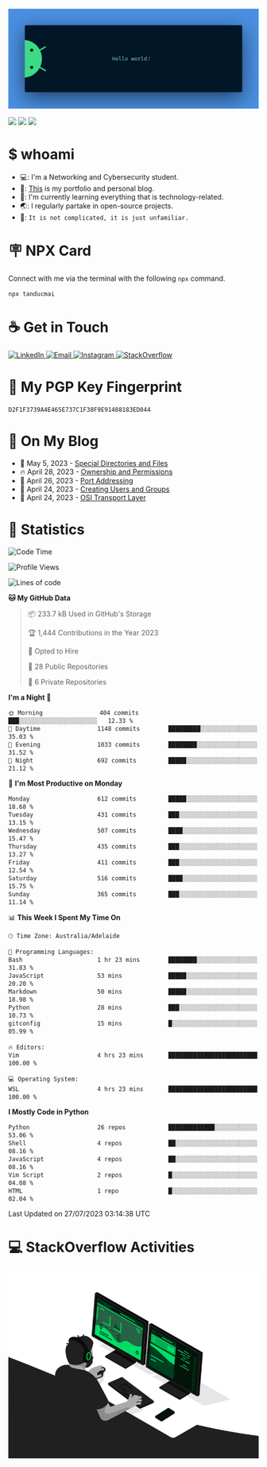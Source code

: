 <p align="center"><img src="assets/banner.png" /></p>

![](https://github.com/tanducmai/tanducmai/actions/workflows/waka-stats.yml/badge.svg)
![](https://github.com/tanducmai/tanducmai/actions/workflows/latest-blogs.yml/badge.svg)
![](https://github.com/tanducmai/tanducmai/actions/workflows/stackoverflow-activities.yml/badge.svg)

# $ whoami

- 💻: I'm a Networking and Cybersecurity student.
- 🔭: [This](https://tanducmai.com/) is my portfolio and personal blog.
- 🌱: I'm currently learning everything that is technology-related.
- 🌏: I regularly partake in open-source projects.
- 💬: `It is not complicated, it is just unfamiliar.`

# 🪧 NPX Card

Connect with me via the terminal with the following `npx` command.

```bash
npx tanducmai
```

# ☕ Get in Touch

<a target="_blank" href="https://www.linkedin.com/in/tanducmai/">
  <img alt="LinkedIn" src="https://img.shields.io/badge/LinkedIn-0077B5?style=for-the-badge&logo=linkedin&logoColor=white" />
</a>
<a target="_blank" href="mailto:henryfromvietnam@gmail.com">
  <img alt="Email" src="https://img.shields.io/badge/Gmail-D14836?style=for-the-badge&logo=gmail&logoColor=white" />
</a>
<a target="_blank" href="https://www.instagram.com/henry.maii/">
  <img alt="Instagram" src="https://img.shields.io/badge/Instagram-E4405F?style=for-the-badge&logo=instagram&logoColor=white" />
</a>
<a target="_blank" href="https://stackoverflow.com/users/16999206/tanducmai">
  <img alt="StackOverflow" src="https://img.shields.io/static/v1?message=Stackoverflow&logo=stackoverflow&label=&color=FE7A16&logoColor=white&labelColor=&style=for-the-badge" />
</a>

# 🔐 My PGP Key Fingerprint

`D2F1F3739A4E465E737C1F38F9E91488183ED044`

# 📜 On My Blog

<!-- BLOG-POST-LIST:START -->
 - 💯 May 5, 2023 - [Special Directories and Files](https://tanducmai.com/posts/systems-administration/special-directories-and-files/)
 - 🔥 April 28, 2023 - [Ownership and Permissions](https://tanducmai.com/posts/systems-administration/ownership-and-permissions/)
 - 💫 April 26, 2023 - [Port Addressing](https://tanducmai.com/posts/introduction-to-networks/transport-layer/port-addressing/)
 - 🚀 April 24, 2023 - [Creating Users and Groups](https://tanducmai.com/posts/systems-administration/creating-users-and-groups/)
 - 🌮 April 24, 2023 - [OSI Transport Layer](https://tanducmai.com/posts/introduction-to-networks/transport-layer/osi-transport-layer/)<!-- BLOG-POST-LIST:END -->

# 🔢 Statistics

<!--START_SECTION:waka-->
![Code Time](http://img.shields.io/badge/Code%20Time-78%20hrs%2027%20mins-blue)

![Profile Views](http://img.shields.io/badge/Profile%20Views-1-blue)

![Lines of code](https://img.shields.io/badge/From%20Hello%20World%20I%27ve%20Written-9.1%20million%20lines%20of%20code-blue)

**🐱 My GitHub Data** 

> 📦 233.7 kB Used in GitHub's Storage 
 > 
> 🏆 1,444 Contributions in the Year 2023
 > 
> 💼 Opted to Hire
 > 
> 📜 28 Public Repositories 
 > 
> 🔑 6 Private Repositories 
 > 
**I'm a Night 🦉** 

```text
🌞 Morning                404 commits         ███░░░░░░░░░░░░░░░░░░░░░░   12.33 % 
🌆 Daytime                1148 commits        █████████░░░░░░░░░░░░░░░░   35.03 % 
🌃 Evening                1033 commits        ████████░░░░░░░░░░░░░░░░░   31.52 % 
🌙 Night                  692 commits         █████░░░░░░░░░░░░░░░░░░░░   21.12 % 
```
📅 **I'm Most Productive on Monday** 

```text
Monday                   612 commits         █████░░░░░░░░░░░░░░░░░░░░   18.68 % 
Tuesday                  431 commits         ███░░░░░░░░░░░░░░░░░░░░░░   13.15 % 
Wednesday                507 commits         ████░░░░░░░░░░░░░░░░░░░░░   15.47 % 
Thursday                 435 commits         ███░░░░░░░░░░░░░░░░░░░░░░   13.27 % 
Friday                   411 commits         ███░░░░░░░░░░░░░░░░░░░░░░   12.54 % 
Saturday                 516 commits         ████░░░░░░░░░░░░░░░░░░░░░   15.75 % 
Sunday                   365 commits         ███░░░░░░░░░░░░░░░░░░░░░░   11.14 % 
```


📊 **This Week I Spent My Time On** 

```text
🕑︎ Time Zone: Australia/Adelaide

💬 Programming Languages: 
Bash                     1 hr 23 mins        ████████░░░░░░░░░░░░░░░░░   31.83 % 
JavaScript               53 mins             █████░░░░░░░░░░░░░░░░░░░░   20.20 % 
Markdown                 50 mins             █████░░░░░░░░░░░░░░░░░░░░   18.98 % 
Python                   28 mins             ███░░░░░░░░░░░░░░░░░░░░░░   10.73 % 
gitconfig                15 mins             █░░░░░░░░░░░░░░░░░░░░░░░░   05.99 % 

🔥 Editors: 
Vim                      4 hrs 23 mins       █████████████████████████   100.00 % 

💻 Operating System: 
WSL                      4 hrs 23 mins       █████████████████████████   100.00 % 
```

**I Mostly Code in Python** 

```text
Python                   26 repos            █████████████░░░░░░░░░░░░   53.06 % 
Shell                    4 repos             ██░░░░░░░░░░░░░░░░░░░░░░░   08.16 % 
JavaScript               4 repos             ██░░░░░░░░░░░░░░░░░░░░░░░   08.16 % 
Vim Script               2 repos             █░░░░░░░░░░░░░░░░░░░░░░░░   04.08 % 
HTML                     1 repo              █░░░░░░░░░░░░░░░░░░░░░░░░   02.04 % 
```




 Last Updated on 27/07/2023 03:14:38 UTC
<!--END_SECTION:waka-->

# 💻 StackOverflow Activities

<!-- STACKOVERFLOW:START -->
<!-- STACKOVERFLOW:END -->

<p align="center"><img src="assets/developer.gif" /></p>
